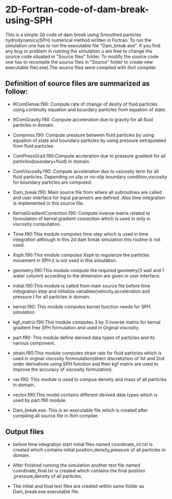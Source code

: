 # 2D-Fortran-code-of-dam-break-using-SPH
This is a simple 2d code of dam break using Smoothed particles hydrodynamics(SPH) numerical method written in Fortran.
To run the simulation one has to run the executable file  "Dam_break.exe".
if you find any bug or problem in running the simulation u are free to change the source code situated in "Source files" folder.
To modify the source code one has to recompile the source files in "Source" folder to create new executable file(.exe).The source files were compiled with ifort compiler.


## Definition of source files are summarized as follow:

- #ComDense.f90: Compute rate of change of desity of fluid particles using continuity equation and boundary particles from equation of state.

- #ComGravity.f90: Compute acceleration due to gravity for all fluid particles in domain.

- Compress.f90: Compute pressure between fluid particles by using equation of state and boundary particles by using pressure extrapolated from fluid particles.

- ComPressGrad.f90:Compute accleration due to pressure gradient for all particles(boundary+fluid) in domain.

- ComViscosity.f90: Compute acceleration due to vsicosity term for all fluid particles. Depending on  slip or no-slip boundary condition,viscosity for boundary particles are computed.

- Dam_break.f90: Main source file from where all subroutines are called  and user interface for input parametrs are defined .Also time integration is implemented in this source file.

- KernalGradientCorrection.f90: Compute inverse matrix related to formulation of kernal gradient coorection which is used in only in viscosity computation.

- Time.f90:This module computes time step which is used in time integration  although in this  2d dam break simulation this routine is not used.

- Xsph.f90:This module computes Xsph to regularize the particles movement in SPH.it is not used in this simulation.

- geometry.f90:This module  compute the required geometry(3 wall and 1 water column) according to the dimension are given in user interface.

- initial.f90:This module is called from main source file before time initegration step and initialize variables(velocity,acceleration and pressure ) for all particles in domain.

- kernal.f90: This module computes kernel function needs for SPH simulation

- kgf_matrix.f90:This module computes 3 by 3 inverse matrix for kernal gradient free SPH formulation  and used in Orginal viscosity.

- part.f90: This module define derived data types of particles and its various component.

- strain.f90:This module computes strain rate for fluid particles which is used in orginal viscosity formnulation(direct discretiztion of 1st and 2nd order derivatives using SPH function and then kgf matrix are used to improve the accuracy of viscosity formulation).

- var.f90: This module is used to compue density and mass of all particles in domain.

- vector.f90:This model contains different derived data types which is used by part.f90 module.

- Dam_break.exe: This is an executable file which is created after compiling all source file in ifort compiler.

## Output files
- before time integration start initial files named coordinate_ini.txt  is created which contains  initial position,density,pressure of all particles in domain.

- After finished running  the simulation another  text file named coordinate_final.txt is created which contains the final position ,pressure,density of all particles.

- The initial and final text files are created within same folder as Dam_break.exe executable file.
